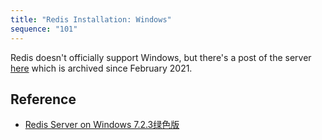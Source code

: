 ```yaml
---
title: "Redis Installation: Windows"
sequence: "101"
---
```


Redis doesn't officially support Windows,
but there's a post of the server [here][microsoft-archive-redis-url]
which is archived since February 2021.

## Reference

- [Redis Server on Windows 7.2.3绿色版](https://masuit.com/130?kw=Redis&t=0HMVRRCAMO0VU)

[microsoft-archive-redis-url]: https://github.com/MicrosoftArchive/redis
